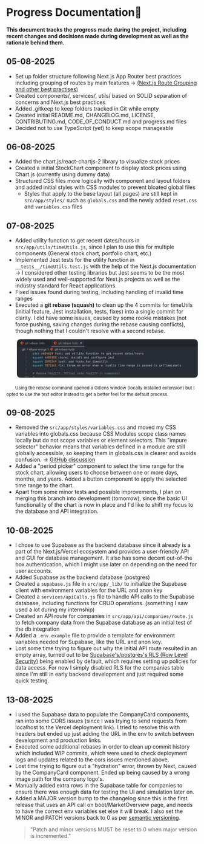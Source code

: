 # Progress Documentation🔬

#### This document tracks the progress made during the project, including recent changes and decisions made during development as well as the rationale behind them.

## 05-08-2025

- Set up folder structure following Next.js App Router best practices including grouping of routes by main features -> [(Next.js Route Grouping and other best practises)](https://nextjs.org/docs/app/getting-started/project-structure#route-groups)
- Created components/, services/, utils/ based on SOLID separation of concerns and Next.js best practices
- Added .gitkeep to keep folders tracked in Git while empty
- Created initial README.md, CHANGELOG.md, LICENSE, CONTRIBUTING.md, CODE_OF_CONDUCT.md and progress.md files
- Decided not to use TypeScript (yet) to keep scope manageable

## 06-08-2025

- Added the chart.js/react-chartjs-2 library to visualize stock prices
- Created a initial StockChart component to display stock prices using Chart.js (currently using dummy data)
- Structured CSS files more logically with component and layout folders and added initial styles with CSS modules to prevent bloated global files
  - Styles that apply to the base layout (all pages) are still kept in `src/app/styles/` such as `globals.css` and the newly added `reset.css` and `variables.css` files

## 07-08-2025

- Added utility function to get recent dates/hours in `src/app/utils/timeUtils.js`, since I plan to use this for multiple components (General stock chart, portfolio chart, etc.)
- Implemented Jest tests for the utility function in `__tests__/timeUtils.test.js` with the help of the Next.js documentation -> I considered other testing libraries but Jest seems to be the most widely used and well-supported for Next.js projects as well as the industry standard for React applications.
- Fixed issues found during testing, including handling of invalid time ranges
- Executed a **git rebase (squash)** to clean up the 4 commits for timeUtils (initial feature, Jest installation, tests, fixes) into a single commit for clarity. I did have some issues, caused by some rookie mistakes (not force pushing, saving changes during the rebase causing conflicts), though nothing that I couldn't resolve with a second rebase.

<p style="margin-left: 2em;">
  <img src="./screenshots/rebase.png" alt="Git Rebase Window" width="600" border="1" style="border-radius: 8px; box-shadow: 0 2px 4px rgba(0,0,0,0.1);">
</p>

<small style="margin-left: 2em;">Using the rebase command opened a Gitlens window (locally installed extension) but I opted to use the text editor instead to get a better feel for the default process.</small>

## 09-08-2025

- Removed the `src/app/styles/variables.css` and moved my CSS variables into globals.css because CSS Modules scope class names locally but do not scope variables or element selectors. This "impure selector" behavior means that variables defined in a module are still globally accessible, so keeping them in globals.css is clearer and avoids confusion. -> [GitHub discussion](https://github.com/vercel/next.js/discussions/17089)
- Added a "period picker" component to select the time range for the stock chart, allowing users to choose between one or more days, months, and years. Added a button component to apply the selected time range to the chart.
- Apart from some minor tests and possible improvements, I plan on merging this branch into development (tomorrow), since the basic UI functionality of the chart is now in place and I'd like to shift my focus to the database and API integration.

## 10-08-2025

- I chose to use Supabase as the backend database since it already is a part of the Next.js/Vercel ecosystem and provides a user-friendly API and GUI for database management. It also has some decent out-of-the box authentication, which I might use later on depending on the need for user accounts.
- Added Supabase as the backend database (postgres)
- Created a `supabase.js` file in `src/app/_lib/` to initialize the Supabase client with environment variables for the URL and anon key
- Created a `services/apiCalls.js` file to handle API calls to the Supabase database, including functions for CRUD operations. (something I saw used a lot during my internship)
- Created an API route for companies in `src/app/api/companies/route.js` to fetch company data from the Supabase database as an initial test of the db integration
- Added a `.env.example` file to provide a template for environment variables needed for Supabase, like the URL and anon key.
- Lost some time trying to figure out why the initial API route resulted in an empty array, turned out to be [Supabase's/postgres's RLS (Row Level Security)](https://supabase.com/docs/guides/database/postgres/row-level-security) being enabled by default, which requires setting up policies for data access. For now I simply disabled RLS for the companies table since I'm still in early backend development and just required some quick testing.

## 13-08-2025

- I used the Supabase data to populate the CompanyCard components, ran into some CORS issues (since I was trying to send requests from localhost to the Vercel deployment link). I tried to resolve this with headers but ended up just adding the URL in the env to switch between development and production links.
- Executed some additional rebases in order to clean up commit history which included WIP commits, which were used to check deployment logs and updates related to the cors issues mentioned above.
- Lost time trying to figure out a "hydration" error, thrown by Next, caused by the CompanyCard component. Ended up being caused by a wrong image path for the company logo's.
- Manually added extra rows in the Supabase table for companies to ensure there was enough data for testing the UI and simulation later on.
- Added a MAJOR version bump to the changelog since this is the first release that uses an API call on boot/MarketOverview page, and needs to have the correct env variables set else it will break. I also set the MINOR and PATCH versions back to 0 as per [semantic versioning](https://semver.org/).
  > "Patch and minor versions MUST be reset to 0 when major version is incremented."

